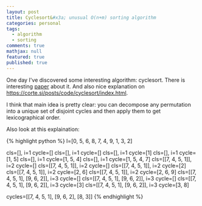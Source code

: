 ```yaml
---
layout: post
title: Cyclesort&#x3a; unusual O(n+m) sorting algorithm
categories: personal
tags: 
  - algorithm
  - sorting
comments: true
mathjax: null
featured: true
published: true
---
```


One day I've discovered some interesting algorithm: cyclesort. There is
interesting <a
href="http://comjnl.oxfordjournals.org/content/33/4/365.full.pdf">paper</a>
about it. And also nice explanation on  <a
href="https://corte.si/posts/code/cyclesort/index.html">https://corte.si/posts/code/cyclesort/index.html</a>.

I think that main idea is pretty clear: you can decompose any permutation
into a unique set of disjoint cycles and then apply them to get
lexicographical order.

Also look at this explaination:

{% highlight python %}
l=[0, 5, 6, 8, 7, 4, 9, 1, 3, 2]

cls=[], i=1 cycle=[]
cls=[], i=1 cycle=[]
cls=[], i=1 cycle=[1]
cls=[], i=1 cycle=[1, 5]
cls=[], i=1 cycle=[1, 5, 4]
cls=[], i=1 cycle=[1, 5, 4, 7]
cls=[[7, 4, 5, 1]], i=2 cycle=[]
cls=[[7, 4, 5, 1]], i=2 cycle=[]
cls=[[7, 4, 5, 1]], i=2 cycle=[2]
cls=[[7, 4, 5, 1]], i=2 cycle=[2, 6]
cls=[[7, 4, 5, 1]], i=2 cycle=[2, 6, 9]
cls=[[7, 4, 5, 1], [9, 6, 2]], i=3 cycle=[]
cls=[[7, 4, 5, 1], [9, 6, 2]], i=3 cycle=[]
cls=[[7, 4, 5, 1], [9, 6, 2]], i=3 cycle=[3]
cls=[[7, 4, 5, 1], [9, 6, 2]], i=3 cycle=[3, 8]

cycles=[[7, 4, 5, 1], [9, 6, 2], [8, 3]]
{% endhighlight %}
